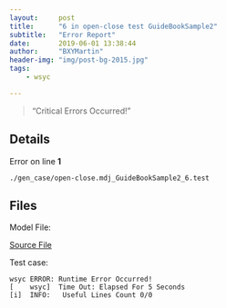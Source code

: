 ```yaml
---
layout:     post
title:      "6 in open-close test GuideBookSample2"
subtitle:   "Error Report"
date:       2019-06-01 13:38:44
author:     "BXYMartin"
header-img: "img/post-bg-2015.jpg"
tags:
    - wsyc

---
```


> “Critical Errors Occurred!”


## Details

Error on line **1**

```
./gen_case/open-close.mdj_GuideBookSample2_6.test
```

## Files

Model File:

[Source File](https://github.com/BXYMartin/OO-Public/blob/master/test_mdj/open-close.mdj)

Test case:

```
wsyc ERROR: Runtime Error Occurred!
[    wsyc]  Time Out: Elapsed For 5 Seconds
[i]  INFO:	 Useful Lines Count 0/0
```


